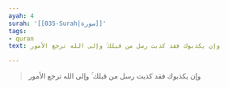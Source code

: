 ```yaml
---
ayah: 4
surah: '[[035-Surah|سورة]]'
tags:
- quran
text: وإن يكذبوك فقد كذبت رسل من قبلك ۚ وإلى الله ترجع الأمور

---
```

> وإن يكذبوك فقد كذبت رسل من قبلك ۚ وإلى الله ترجع الأمور
